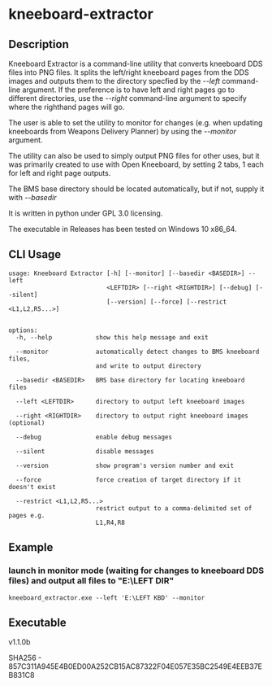 # kneeboard-extractor

## Description

Kneeboard Extractor is a command-line utility that converts kneeboard DDS files into PNG files. It splits the left/right kneeboard pages from the DDS images and outputs them to the directory specfied by the *--left* command-line argument. If the preference is to have left and right pages go to different directories, use the *--right* command-line argument to specify where the righthand pages will go.

The user is able to set the utility to monitor for changes (e.g. when updating kneeboards from Weapons Delivery Planner) by using the *--monitor* argument.

The utility can also be used to simply output PNG files for other uses, but it was primarily created to use with Open Kneeboard, by setting 2 tabs, 1 each for left and right page outputs.

The BMS base directory should be located automatically, but if not, supply it with *--basedir*

It is written in python under GPL 3.0 licensing.

The executable in Releases has been tested on Windows 10 x86_64.


## CLI Usage

```shell
usage: Kneeboard Extractor [-h] [--monitor] [--basedir <BASEDIR>] --left
                           <LEFTDIR> [--right <RIGHTDIR>] [--debug] [--silent]
                           [--version] [--force] [--restrict <L1,L2,R5...>]


options:
  -h, --help            show this help message and exit

  --monitor             automatically detect changes to BMS kneeboard files,
                        and write to output directory

  --basedir <BASEDIR>   BMS base directory for locating kneeboard files

  --left <LEFTDIR>      directory to output left kneeboard images

  --right <RIGHTDIR>    directory to output right kneeboard images (optional)

  --debug               enable debug messages

  --silent              disable messages

  --version             show program's version number and exit

  --force               force creation of target directory if it doesn't exist

  --restrict <L1,L2,R5...>
                        restrict output to a comma-delimited set of pages e.g.
                        L1,R4,R8
```

## Example

### launch in monitor mode (waiting for changes to kneeboard DDS files) and output all files to "E:\LEFT DIR" 

`kneeboard_extractor.exe --left 'E:\LEFT KBD' --monitor`

## Executable

v1.1.0b

SHA256 - 857C311A945E4B0ED00A252CB15AC87322F04E057E35BC2549E4EEB37EB831C8
